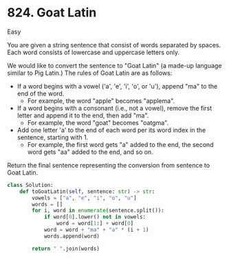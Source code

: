 # 824. Goat Latin

Easy

You are given a string sentence that consist of words separated by spaces. Each word consists of lowercase and uppercase letters only.

We would like to convert the sentence to "Goat Latin" (a made-up language similar to Pig Latin.) The rules of Goat Latin are as follows:

- If a word begins with a vowel ('a', 'e', 'i', 'o', or 'u'), append "ma" to the end of the word.
  - For example, the word "apple" becomes "applema".
- If a word begins with a consonant (i.e., not a vowel), remove the first letter and append it to the end, then add "ma".
  - For example, the word "goat" becomes "oatgma".
- Add one letter 'a' to the end of each word per its word index in the sentence, starting with 1.
  - For example, the first word gets "a" added to the end, the second word gets "aa" added to the end, and so on.

Return the final sentence representing the conversion from sentence to Goat Latin.

```python
class Solution:
    def toGoatLatin(self, sentence: str) -> str:
        vowels = ["a", "e", "i", "o", "u"]
        words = []
        for i, word in enumerate(sentence.split()):
            if word[0].lower() not in vowels:
                word = word[1:] + word[0]
            word = word + "ma" + "a" * (i + 1)
            words.append(word)

        return " ".join(words)
```
